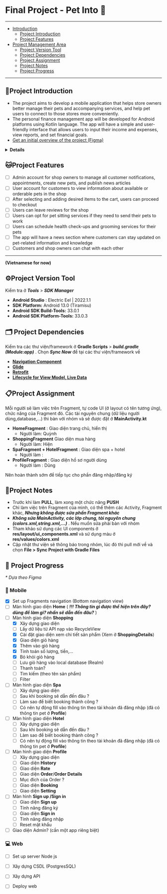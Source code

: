 # Final Project - Pet Into 🐾
<hr>

- [Introduction](#project-introduction)
  - [Project Introduction](#project-introduction)
  - [Project Features](#project-features)
- [Project Management Area](#%EF%B8%8Fproject-version-tool)
  - [Project Version Tool](#%EF%B8%8Fproject-version-tool)
  - [Project Dependencies](#%EF%B8%8F-project-dependencies)
  - [Project Assignment](#project-assignment)
  - [Project Notes](#project-notes)
  - [Project Progress](#-project-progress)
<hr>

##  🐶Project Introduction
- The project aims to develop a mobile application that helps store owners better manage their pets and accompanying services, and help pet users to connect to those stores more conveniently. 
- The personal finance management app will be developed for Android platforms using Kotlin language. The app will have a simple and user-friendly interface that allows users to input their income and expenses, view reports, and set financial goals.
- [Get an initial overview of the project (Figma)](https://www.figma.com/file/9wqdJtfTQzIUkpJq1iSCom/Untitled?node-id=0%3A1&t=39MwhdTUMpNLvlgq-1)

<details>
    <summary> <b>Details</b> </summary>
    <ul>
        <li><b>Course</b> : CSC13009 – Mobile Application Development </li>
        <li><b>Group ID</b> : 9</li>
        <li><b>Group Name</b> : Mobye</li>
        <li> <b>Members:</b>
        <table style="width:100%">
  <tr >
    <th><b>ID</b></th>
    <th><b>Student ID</b></th> 
    <th><b>Fullname</b></th>
  </tr>
  <tr>
    <td>1</td>
    <td>20127473</td>
    <td>Vũ Đức Dũng</td>
  </tr>
  <tr>
    <td>2</td>
    <td>20127495</td>
    <td>Thái Chí Hiện</td>
  </tr>
  <tr>
    <td>3</td>
    <td>20127060</td>
    <td>Nguyễn Duy Niên</td>
  </tr>
   <tr>
    <td>4</td>
    <td>20127306</td>
    <td>Nguyễn Nhật Quỳnh</td>
  </tr>
</table></li>
    </ul>
    </details>
    
## 🐱Project Features
- [ ]  Admin account for shop owners to manage all customer notifications, appointments, create new pets, and publish news articles
- [ ] User account for customers to view information about available or orderable pets in the shop
- [ ] After selecting and adding desired items to the cart, users can proceed to checkout
- [ ] Users can leave reviews for the shop
- [ ] Users can opt for pet sitting services if they need to send their pets to work
- [ ] Users can schedule health check-ups and grooming services for their pets
- [ ] The app will have a news section where customers can stay updated on pet-related information and knowledge
- [ ]  Customers and shop owners can chat with each other
<hr>

**(Vietnamese for now)**
##  ⚙️Project Version Tool
Kiểm tra ở  ***Tools*** > ***SDK Manager***
- **Android Studio** : Electric Eel | 2022.1.1
- **SDK Platform:** Android 13.0 (Tiramisu)
- **Android SDK Build-Tools:** 33.0.1
- **Android SDK Platform-Tools:** 33.0.3
## 🗂️ Project Dependencies
Kiểm tra các thư viện/framework ở **Gradle Scripts** > ***build.gradle (Module:app)*** . Chọn ***Sync Now*** để tại các thư viện/framework về
- [**Navigation Component**](https://developer.android.com/guide/navigation/navigation-getting-started)
- [**Glide**](https://github.com/bumptech/glide)
- [**Retrofit**](https://github.com/square/retrofit)
- [**Lifecycle for View Model, Live Data**](https://developer.android.com/jetpack/androidx/releases/lifecycle)
## 📋Project Assignment
Mỗi người sẽ làm việc trên Fragment, tự code UI (ở layout có tên tương ứng), chức năng của Fragment đó. Các tài nguyên chung (dữ liệu người dùng,database,...) thì bàn với nhóm và sẽ được đặt ở **MainActivity.kt**
- **HomeFragment** : Giao diện trang chủ, hiển thị
  - Người làm: Quỳnh
- **ShoppingFragment** Giao diện mua hàng
  - Người làm: Hiện
- **SpaFragment + HotelFragment** : Giao diện spa + hotel
  - Người làm :
- **ProfileFragment** : Giao diện hồ sơ người dùng 
  - Người làm : Dũng
 
Nên hoàn thành sớm để tiếp tục cho phần đăng nhập/đăng ký
## 📌Project Notes
- Trước khi làm **PULL**, làm xong một chức năng **PUSH**
- Chỉ làm việc trên Fragment của mình, có thể thêm các Activity, Fragment khác, ***Nhưng không được sửa phần Fragment khác***
- ***Không sửa MainActivity, các lớp chung, tài nguyên chung (colors.xml,string.xml,...)*** . Nếu muốn sửa phải bàn với nhóm
- Tham khảo sử dụng các UI components ở **res/layout/ui_components.xml** và sử dụng màu ở **res/values/colors.xml**
- Cập nhật thư viện sẽ thông báo trong nhóm, lúc đó thì pull mới về và chọn **File > Sync Project with Gradle Files**

##  📍 Project Progress
  _* Dựa theo Figma_
  ### 📱 Mobile
- [X] Set up Fragments navigation (Bottom navigation view)
- [ ] Màn hình giao diện **Home** ( ***!!! Thông tin gì được thể hiện trên đây? dùng để làm gì? nhấn sẽ dẫn đến đâu?*** )
- [ ] Màn hình giao diện **Shopping** 
  - [X] Xây dựng giao diện
  - [ ] Lấy dữ liệu từ API nạp vào RecycleView
  - [X] Cài đặt giao diện xem chi tiết sản phẩm (Xem ở **ShoppingDetails**)
  - [X] Giao diện giỏ hàng
  - [X] Thêm vào giỏ hàng
  - [X] Tính toán số lượng, tiền,...
  - [X] Bỏ khỏi giỏ hàng
  - [ ] Lưu giỏ hàng vào local database (Realm)
  - [ ] Thanh toán?
  - [ ] Tìm kiếm (theo tên sản phẩm)
  - [ ] Filter
- [ ] Màn hình giao diện **Spa**
  - [ ] Xây dựng giao diện
  - [ ] Sau khi booking sẽ dẫn đến đâu ?
  - [ ] Làm sao để biết booking thành công ?
  - [ ] Có nên tự động fill vào thông tin theo tài khoản đã đăng nhập (đã có thông tin pet ở **Profile**)
- [ ] Màn hình giao diện **Hotel**
  - [ ] Xây dựng giao diện
  - [ ] Sau khi booking sẽ dẫn đến đâu ?
  - [ ] Làm sao để biết booking thành công ?
  - [ ] Có nên tự động fill vào thông tin theo tài khoản đã đăng nhập (đã có thông tin pet ở **Profile**)
- [ ] Màn hình giao diện **Profile**
  - [ ] Xây dựng giao diện
  - [ ] Giao diện **History**
  - [ ] Giao diện **Rate**
  - [ ] Giao diện **Order**/**Order Details**
  - [ ] Mục đích của Order ?
  - [ ] Giao diện **Booking**
  - [ ] Giao diện **Setting**
- [ ] Màn hình **Sign up /Sign in**
  - [ ] Giao diện **Sign up**
  - [ ] Tính năng đăng ký
  - [ ] Giao diện **Sign in**
  - [ ] Tính năng đăng nhập
  - [ ] Reset mật khẩu
- [ ] Giao diện Admin? (cần một app riêng biệt)

### 💻 Web
- [ ] Set up server Node js
- [ ] Xây dựng CSDL (PostgresSQL)
- [ ] Xây dựng API
- [ ] Deploy web


